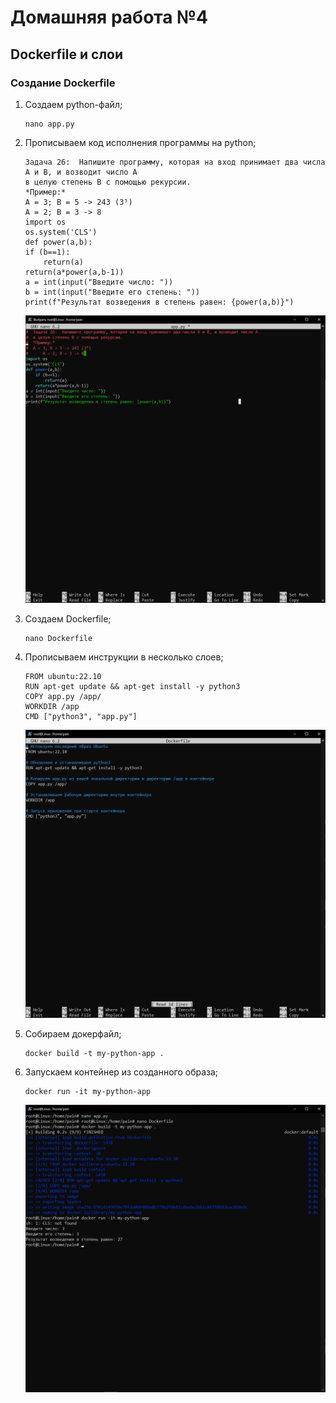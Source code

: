 # Домашняя работа №4
## Dockerfile и слои
### Создание Dockerfile

1. Создаем python-файл;
    ```
    nano app.py
    ```

2. Прописываем код исполнения программы на python;
    ```
    Задача 26:  Напишите программу, которая на вход принимает два числа A и B, и возводит число А
    в целую степень B с помощью рекурсии.
    *Пример:*
    A = 3; B = 5 -> 243 (3⁵)
    A = 2; B = 3 -> 8
    import os
    os.system('CLS')
    def power(a,b):
    if (b==1):
        return(a)
    return(a*power(a,b-1))
    a = int(input("Введите число: "))
    b = int(input("Введите его степень: "))
    print(f"Результат возведения в степень равен: {power(a,b)}")
    ```
    ![](Scrin/Scrin1.png)

3. Создаем Dockerfile;
    ```
    nano Dockerfile
    ```

4. Прописываем инструкции в несколько слоев;
    ```
    FROM ubuntu:22.10
    RUN apt-get update && apt-get install -y python3
    COPY app.py /app/
    WORKDIR /app
    CMD ["python3", "app.py"]
    ```
    ![](Scrin/Scrin2.png)

5. Собираем докерфайл;
    ```
    docker build -t my-python-app .
    ```

6. Запускаем контейнер из созданного образа;
    ```
    docker run -it my-python-app
    ```
    ![](Scrin/Scrin3.png)